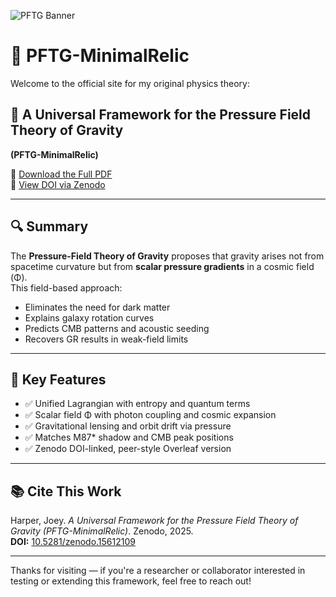 ![PFTG Banner](64BE6C65-3FD9-41BE-A69B-AB3CA390C14D.png)

# 🌌 PFTG-MinimalRelic

Welcome to the official site for my original physics theory:

## 🧭 A Universal Framework for the Pressure Field Theory of Gravity  
**(PFTG-MinimalRelic)**

📄 [Download the Full PDF](https://zenodo.org/record/15612109/files/PFTG_MinimalRelic_Final.pdf)  
📌 [View DOI via Zenodo](https://doi.org/10.5281/zenodo.15612109)

---

## 🔍 Summary

The **Pressure-Field Theory of Gravity** proposes that gravity arises not from spacetime curvature but from **scalar pressure gradients** in a cosmic field (Φ).  
This field-based approach:

- Eliminates the need for dark matter  
- Explains galaxy rotation curves  
- Predicts CMB patterns and acoustic seeding  
- Recovers GR results in weak-field limits  

---

## 🧩 Key Features

- ✅ Unified Lagrangian with entropy and quantum terms  
- ✅ Scalar field Φ with photon coupling and cosmic expansion  
- ✅ Gravitational lensing and orbit drift via pressure  
- ✅ Matches M87* shadow and CMB peak positions  
- ✅ Zenodo DOI-linked, peer-style Overleaf version  

---

## 📚 Cite This Work

Harper, Joey. *A Universal Framework for the Pressure Field Theory of Gravity (PFTG-MinimalRelic)*. Zenodo, 2025.  
**DOI:** [10.5281/zenodo.15612109](https://doi.org/10.5281/zenodo.15612109)

---

Thanks for visiting — if you're a researcher or collaborator interested in testing or extending this framework, feel free to reach out!
